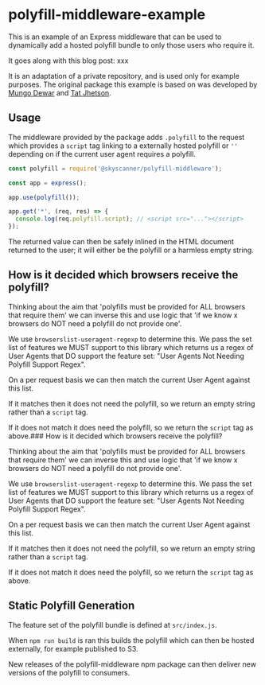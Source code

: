 # polyfill-middleware-example

This is an example of an Express middleware that can be used to dynamically add a hosted polyfill bundle to only those users who require it.

It goes along with this blog post: xxx

It is an adaptation of a private repository, and is used only for example purposes. The original package this example is based on was developed by [Mungo Dewar](https://github.com/DewarM) and [Tat Jhetson](???).

## Usage

The middleware provided by the package adds `.polyfill` to the request which provides a `script` tag linking to a externally hosted polyfill or `''` depending on if the current user agent requires a polyfill.

```js
const polyfill = require('@skyscanner/polyfill-middleware');

const app = express();

app.use(polyfill());

app.get('*', (req, res) => {
  console.log(req.polyfill.script); // <script src="..."></script>
});
```

The returned value can then be safely inlined in the HTML document returned to the user; it will either be the polyfill or a harmless empty string.

## How is it decided which browsers receive the polyfill?

Thinking about the aim that 'polyfills must be provided for ALL browsers that require them' we can inverse this and use logic that 'if we know x browsers do NOT need a polyfill do not provide one'.

We use `browserslist-useragent-regexp` to determine this. We pass the set list of features we MUST support to this library which returns us a regex of User Agents that DO support the feature set: "User Agents Not Needing Polyfill Support Regex".

On a per request basis we can then match the current User Agent against this list.

If it matches then it does not need the polyfill, so we return an empty string rather than a `script` tag.

If it does not match it does need the polyfill, so we return the `script` tag as above.### How is it decided which browsers receive the polyfill?

Thinking about the aim that 'polyfills must be provided for ALL browsers that require them' we can inverse this and use logic that 'if we know x browsers do NOT need a polyfill do not provide one'.

We use `browserslist-useragent-regexp` to determine this. We pass the set list of features we MUST support to this library which returns us a regex of User Agents that DO support the feature set: "User Agents Not Needing Polyfill Support Regex".

On a per request basis we can then match the current User Agent against this list.

If it matches then it does not need the polyfill, so we return an empty string rather than a `script` tag.

If it does not match it does need the polyfill, so we return the `script` tag as above.

## Static Polyfill Generation

The feature set of the polyfill bundle is defined at `src/index.js`.

When `npm run build` is ran this builds the polyfill which can then be hosted externally, for example published to S3.

New releases of the polyfill-middleware npm package can then deliver new versions of the polyfill to consumers.
